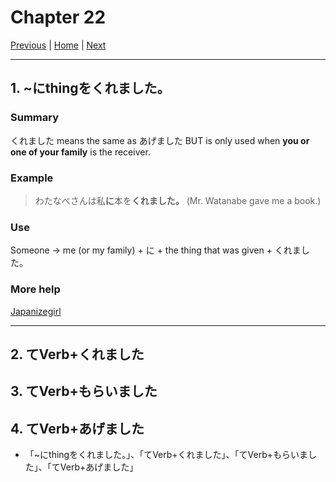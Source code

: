 # Chapter 22

[Previous](https://codywahl.github.io/JapaneseLanguageSchoolNotes/pages/21) | [Home](https://codywahl.github.io/JapaneseLanguageSchoolNotes) | [Next](https://codywahl.github.io/JapaneseLanguageSchoolNotes/pages/23)

* * *

## 1. ~にthingをくれました。

### Summary

くれました means the same as あげました BUT is only used when **you or one of your family** is the receiver.

### Example  

> わたなべさんは私**に**本を**くれました。**
> (Mr. Watanabe gave me a book.)  

### Use

Someone -> me (or my family) + に + the thing that was given + くれました。

### More help

[Japanizegirl](https://japanizegirl.wordpress.com/2013/10/25/grammar-review-24-giving-and-receiving-in-japanese-kuremashitaagemashitamoraimashita/)

* * *

## 2. てVerb+くれました

## 3. てVerb+もらいました

## 4. てVerb+あげました

  - 「~にthingをくれました。」、「てVerb+くれました」、「てVerb+もらいました」、「てVerb+あげました」